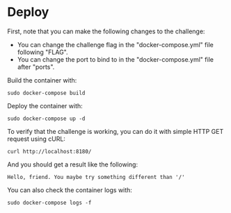 # Deploy

First, note that you can make the following changes to the challenge:

- You can change the challenge flag in the "docker-compose.yml" file following "FLAG".
- You can change the port to bind to in the "docker-compose.yml" file after "ports".

Build the container with:

`sudo docker-compose build`

Deploy the container with:

`sudo docker-compose up -d`

To verify that the challenge is working, you can do it with simple HTTP GET request using cURL:

`curl http://localhost:8180/`

And you should get a result like the following:

`Hello, friend. You maybe try something different than '/'`

You can also check the container logs with:

`sudo docker-compose logs -f`